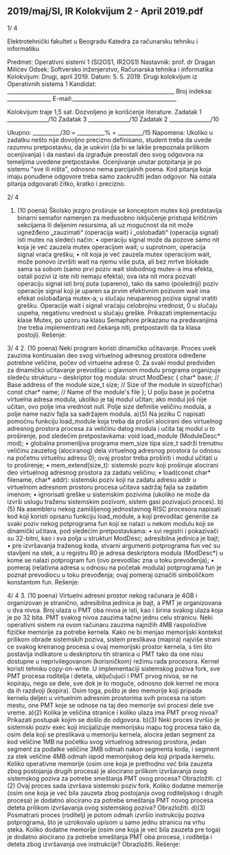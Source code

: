 2019/maj/SI, IR Kolokvijum 2 - April 2019.pdf
--------------------------------------------------------------------------------


1/  4 
 
Elektrotehnički fakultet u Beogradu 
Katedra za računarsku tehniku i informatiku 
 
Predmet: Operativni sistemi 1 (SI2OS1, IR2OS1) 
Nastavnik: prof. dr Dragan Milićev 
Odsek: Softversko inženjerstvo, Računarska tehnika i informatika 
Kolokvijum: Drugi, april 2019. 
Datum: 5. 5. 2019. 
Drugi kolokvijum iz Operativnih sistema 1 
Kandidat: _____________________________________________________________ 
Broj indeksa: ________________  E-mail:______________________________________ 
 
Kolokvijum traje 1,5 sat. Dozvoljeno je korišćenje literature. 
Zadatak 1 _______________/10   Zadatak 3 _______________/10 
Zadatak 2 _______________/10    
 
Ukupno: __________/30 = __________% = _________/15 
Napomena: Ukoliko  u  zadatku  nešto  nije  dovoljno  precizno definisano, student treba da 
uvede razumnu pretpostavku, da je uokviri (da bi se lakše prepoznala prilikom ocenjivanja) i 
da  nastavi  da  izgrađuje  preostali  deo  svog  odgovora  na  temeljima  uvedene  pretpostavke. 
Ocenjivanje unutar potpitanja je po sistemu "sve ili ništa", odnosno nema parcijalnih poena. 
Kod pitanja koja imaju ponuđene odgovore treba samo zaokružiti jedan odgovor. Na ostala 
pitanja odgovarati čitko, kratko i precizno. 
 

2/  4 
1. (10 poena) 
Školsko jezgro proširuje se konceptom mutex koji predstavlja binarni semafor namenjen za 
međusobno isključenje pristupa kritičnim sekcijama ili deljenim resursima, ali uz mogućnost 
da  nit  može  ugnežđeno  „zauzimati“  (operacija wait)  i  „oslobađati“  (operacija signal)  isti 
mutex na sledeći način: 
• operaciju signal može da pozove samo nit koja je već zauzela mutex operacijom wait; 
u suprotnom, operacija signal vraća grešku; 
• nit koja je već zauzela mutex operacijom wait, može ponovo izvršiti wait na njemu 
više  puta,  ali  bez  mrtve  blokade  sama  sa  sobom  (samo  prvi  poziv wait slobodnog 
mutex-a ima efekta, ostali pozivi iz iste niti nemaju efekta); ova ista nit mora pozvati 
operaciju signal isti  broj  puta  (upareno),  tako  da  samo  (poslednji)  poziv  operacije 
signal koji  je  uparen  sa  prvim  efektivnim  pozivom wait ima  efekat  oslobađanja 
mutex-a; u slučaju neuparenog poziva signal vratiti grešku. 
Operacije wait i signal vraćaju celobrojnu vrednost, 0 u slučaju uspeha, negativnu vrednost u 
slučaju greške. Prikazati implementaciju klase 
Mutex, po uzoru na klasu Semaphore prikazanu 
na predavanjima (ne treba implementirati red čekanja niti, pretpostaviti da ta klasa postoji). 
Rešenje: 

3/  4 
2. (10 poena) 
Neki  program  koristi  dinamičko  učitavanje.  Proces  uvek  zauzima  kontinualan  deo  svog 
virtuelnog  adresnog  prostora  određene  potrebne  veličine,  počev  od  virtuelne  adrese  0. Za 
svaki  modul  predviđen  za  dinamičko  učitavanje  prevodilac  u  glavnom  modulu  programa 
organizuje sledeću strukturu – deskriptor tog modula: 
struct ModDesc { 
  char* base;  // Base address of the module 
  size_t size; // Size of the module in sizeof(char) 
  const char* name;  // Name of the module's file 
}; 
U polju base je početna virtuelna adresa modula, ukoliko je taj modul učitan; ako modul još 
nije učitan, ovo polje ima vrednost null. Polje size definiše veličinu modula, a polje name 
naziv fajla sa sadržajem modula. 
a)(5) Na jeziku C napisati pomoćnu funkciju 
load_module koja treba da proširi alocirani deo 
virtuelnog  adresnog  prostora  procesa  za  veličinu  datog  modula  i  učita  taj  modul  u  to 
proširenje, pod sledećim pretpostavkama: 
void load_module (ModuleDesc* mod); 
• globalna  promenljiva  programa mem_size tipa size_t sadrži  trenutnu  veličinu 
zauzetog  (alociranog)  dela  virtuelnog  adresnog  prostora  (u  odnosu  na  početnu 
virtuelnu adresu 0); ovaj prostor treba proširiti i modul učitati u to proširenje; 
• 
mem_extend(size_t):  sistemski  poziv  koji  proširuje  alocirani  deo  virtuelnog 
adresnog prostora za zadatu veličinu; 
• load(const char* filename, char* addr): sistemski poziv koji na zadatu adresu 
addr u  virtuelnom  adresnom  prostoru  procesa  učitava  sadržaj  fajla  sa  zadatim 
imenom; 
• ignorisati greške u sistemskim pozivima (ukoliko ne može da izvrši uslugu traženu 
sistemskim pozivom, sistem gasi pozivajući proces). 
b)(5) Na asembleru nekog zamišljenog jednostavnog RISC procesora napisati kod koji koristi 
opisanu funkciju 
load_module, a koji prevodilac generiše za svaki poziv nekog potprograma 
fun koji se nalazi u nekom modulu koji se dinamički učitava, pod sledećim pretpostavkama: 
• svi registri i pokazivači su 32-bitni, kao i sva polja u strukturi 
ModDesc; adresibilna 
jedinica je bajt; 
• pre izvršavanja traženog koda, stvarni argumenti potprograma 
fun već su stavljeni na 
stek,  a  u  registru  R0  je  adresa  deskriptora  modula  (ModDesc*)  u  kome  se  nalazi 
potprogram 
fun (ovo prevodilac zna u toku prevođenja); 
• pomeraj (relativna adresa u odnosu na početak modula) potprograma 
fun je poznat 
prevodiocu u toku prevođenja; ovaj pomeraj označiti simboličkom konstantom fun. 
Rešenje: 

4/  4 
3. (10 poena) 
Virtuelni  adresni  prostor nekog  računara je 4GB  i  organizovan  je  stranično,  adresibilna 
jedinica je bajt, a PMT je organizovana u dva nivoa. Broj ulaza u PMT oba nivoa je isti, kao i 
širina svakog ulaza koja je po 32 bita. PMT svakog nivoa zauzima tačno jednu celu stranicu. 
Neki    operativni sistem na ovom računaru zauzima najnižih 4MB raspoložive fizičke memorije 
za  potrebe  kernela.  Kako  ne  bi  menjao  memorijski  kontekst  prilikom  obrade  sistemskih 
poziva,  sistem  preslikava  (mapira)  najviše strani   ce svakog  kreiranog  procesa  u  ovaj 
memorijski prostor kernela, s tim što postavlja indikatore u deskriptoru tih stranica u PMT 
tako da one nisu dostupne u neprivilegovanom (korisničkom) režimu rada procesora. 
Kernel  koristi  tehniku copy-on-write.  U  implementaciji  sistemskog  poziva fork,  sve  PMT 
procesa roditelja i deteta, uključujući i PMT prvog nivoa, se ne kopiraju, nego se dele, sve dok 
je to moguće, odnosno dok kernel ne mora da ih razdvoji (kopira). Osim toga, pošto je deo 
memorije koji pripada kernelu deljen u virtuelnim adresnim prostorima svih procesa na istom 
mestu, one PMT koje se odnose na taj deo memorije svi procesi dele sve vreme. 
a)(2) Kolika je veličina stranice i koliko ulaza ima PMT prvog nivoa? Prikazati postupak 
kojim se došlo do odgovora. 
b)(3) Neki  proces  izvršio  je  sistemski  poziv exec koji inicijalizuje memorijsku mapu tog 
procesa tako da, osim dela koji se preslikava u memoriju kernela, alocira jedan segment za 
kod veličine 1MB na početku svog virtuelnog adresnog prostora, jedan segment za podatke 
veličine 3MB odmah nakon segmenta koda, i segment za stek veličine 4MB odmah ispod 
memorijskog  dela  koji  pripada  kernelu.  Koliko  operativne  memorije  (osim  one  koja  je 
prethodno već bila zauzeta zbog postojanja drugih procesa) je alocirano prilikom izvršavanja 
ovog sistemskog poziva za potrebe smeštanja PMT ovog procesa? Obrazložiti. 
c)(2) Ovaj proces sada izvršava sistemski poziv fork. Koliko dodatne memorije (osim one 
koja  je  već  bila  zauzeta  zbog  postojanja  ovog  roditeljskog  i  drugih  procesa)  je  dodatno 
alocirano  za  potrebe  smeštanja  PMT  novog  procesa  deteta  prilikom  izvršavanja  ovog 
sistemskog poziva? Obrazložiti. 
d)(3) Posmatrani proces (roditelj) je potom odmah izvršio instrukciju poziva potprograma, 
što  je  uzrokovalo  upisom  u  samo  jednu  stranicu  na  vrhu  steka.  Koliko  dodatne  memorije 
(osim one koja je već bila zauzeta pre toga) je dodatno alocirano za potrebe smeštanja PMT 
oba procesa, i roditelja i deteta zbog izvršavanja ove instrukcije? Obrazložiti. 
Rešenje: 
 